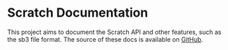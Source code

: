 # Scratch Documentation

This project aims to document the Scratch API and other features, such as the sb3 file format. The source of these docs is available on [GitHub](https://github.com/scratch-api/docs).
